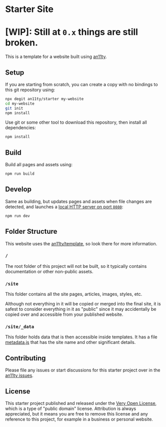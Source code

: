 # Starter Site

# [WIP]: Still at `0.x` things are still broken.

This is a template for a website built using [an11ty](https://github.com/an11ty/an11ty).

## Setup

If you are starting from scratch, you can create a copy with
no bindings to this git repository using:

```bash
npx degit an11ty/starter my-website
cd my-website
git init
npm install
```

Use git or some other tool to download this repository, then
install all dependencies:

```bash
npm install
```

## Build

Build all pages and assets using:

```bash
npm run build
```

## Develop

Same as building, but updates pages and assets when file changes
are detected, and launches a [local HTTP server on port `8080`](http://localhost:8080):

```bash
npm run dev
```

## Folder Structure

This website uses the [an11ty/template](https://github.com/an11ty/template),
so look there for more information.

### `/`

The root folder of this project will not be built, so it typically
contains documentation or other non-public assets.

### `/site`

This folder contains all the site pages, articles, images, styles, etc.

Although not everything in it will be copied or merged into the final
site, it is safest to consider everything in it as "public" since it
may accidentally be copied over and accessible from your published website.

### `/site/_data`

This folder holds data that is then accessible inside templates. It has
a file [metadata.js](./site/_data/metadata.js) that has the site name and
other significant details.

## Contributing

Please file any issues or start discussions for this starter project
over in the [an11ty issues](https://github.com/an11ty/an11ty).

## License

This starter project published and released under the
[Very Open License](http://veryopenlicense.com), which
is a type of "public domain" license. Attribution is
always appreciated, but it means you are free to remove
this license and any reference to this project, for example
in a business or personal website.
